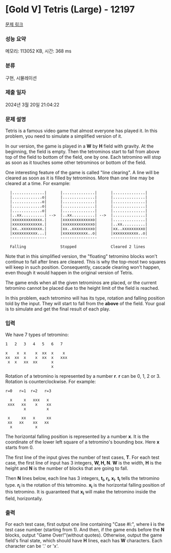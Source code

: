 # [Gold V] Tetris (Large) - 12197 

[문제 링크](https://www.acmicpc.net/problem/12197) 

### 성능 요약

메모리: 113052 KB, 시간: 368 ms

### 분류

구현, 시뮬레이션

### 제출 일자

2024년 3월 20일 21:04:22

### 문제 설명

<p>Tetris is a famous video game that almost everyone has played it. In this problem, you need to simulate a simplified version of it.</p>

<p>In our version, the game is played in a <b>W</b> by <b>H</b> field with gravity. At the beginning, the field is empty. Then the tetrominos start to fall from above top of the field to bottom of the field, one by one. Each tetromino will stop as soon as it touches some other tetrominos or bottom of the field.</p>

<p>One interesting feature of the game is called "line clearing". A line will be cleared as soon as it is filled by tetrominos. More than one line may be cleared at a time. For example:</p>

<pre><code>  |..............|      |..............|      |..............|
  |.............o|      |..............|      |..............|
  |.............o|      |..............|      |..............|
  |.............o|      |..............|      |..............|
  |.............o|      |..............|      |..............|
  |..xx..........| -->  |..xx..........| -->  |..............|
  |xxxxxxxxxxxxx.|      |xxxxxxxxxxxxxo|      |..............|
  |xxxxxxxxxxxxx.|      |xxxxxxxxxxxxxo|      |..xx..........|
  |xx..xxxxxxxxx.|      |xx..xxxxxxxxxo|      |xx..xxxxxxxxxo|
  |xxxxxxxxxxx...|      |xxxxxxxxxxx..o|      |xxxxxxxxxxx..o|
  ----------------      ----------------      ----------------

  Falling               Stopped               Cleared 2 lines
</code></pre>

<p>Note that in this simplified version, the "floating" tetromino blocks won't continue to fall after lines are cleared. This is why the top-most two squares will keep in such position. Consequently, cascade clearing won't happen, even though it would happen in the original version of Tetris.</p>

<p>The game ends when all the given tetrominos are placed, or the current tetromino cannot be placed due to the height limit of the field is reached.</p>

<p>In this problem, each tetromino will has its type, rotation and falling position told by the input. They will start to fall from the <b>above</b> of the field. Your goal is to simulate and get the final result of each play.</p>

### 입력 

 <p>We have 7 types of tetromino:</p>

<pre><code>1   2   3   4   5   6   7

x    x  x    x  xx  x    x
xx  xx  x    x  xx  x   xxx
 x  x   xx  xx      x
                    x
</code></pre>

<p>Rotation of a tetromino is represented by a number <b>r</b>. <b>r</b> can be 0, 1, 2 or 3. Rotation is counterclockwise. For example:</p>

<pre><code>r=0   r=1  r=2   r=3

  x     x   xxx   x
 xxx   xx    x    xx
        x         x

 x     xx   x     xx
 xx   xx    xx   xx
  x          x
</code></pre>

<p>The horizontal falling position is represented by a number <b>x</b>. It is the coordinate of the lower left square of a tetromino's bounding box. Here <b>x</b> starts from 0.</p>

<p>The first line of the input gives the number of test cases, <b>T</b>. For each test case, the first line of input has 3 integers, <b>W, H, N</b>. <b>W</b> is the width, <b>H</b> is the height and <b>N</b> is the number of blocks that are going to fall.</p>

<p>Then <b>N</b> lines below, each line has 3 integers, <b>t<sub>i</sub>, r<sub>i</sub>, x<sub>i</sub></b>. <b>t<sub>i</sub></b> tells the tetromino type. <b>r<sub>i</sub></b> is the rotation of this tetromino. <b>x<sub>i</sub></b> is the horizontal falling position of this tetromino. It is guaranteed that <b>x<sub>i</sub></b> will make the tetromino inside the field, horizontally.</p>

### 출력 

 <p>For each test case, first output one line containing "Case #i:", where <b>i</b> is the test case number (starting from 1). And then, if the game ends before the <b>N</b> blocks, output "Game Over!"(without quotes). Otherwise, output the game field's final state, which should have <b>H</b> lines, each has <b>W</b> characters. Each character can be '.' or 'x'.</p>

